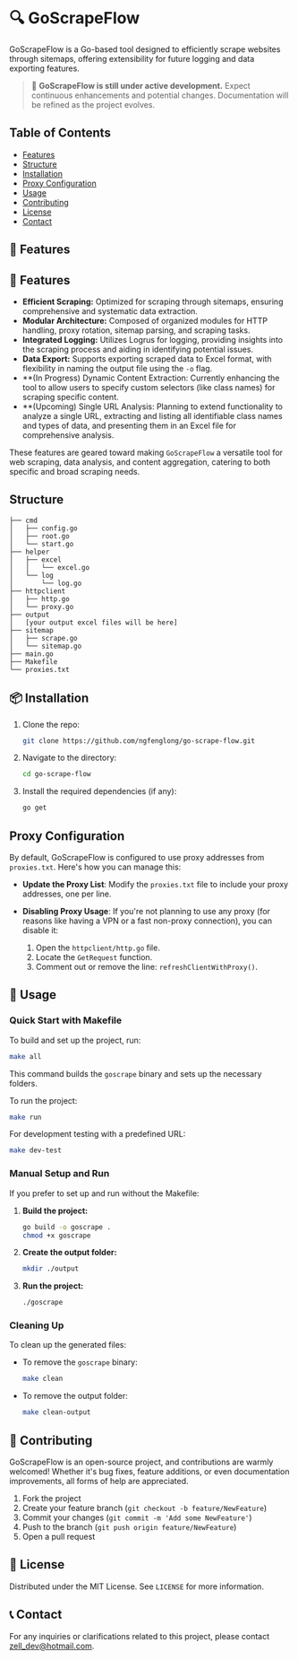 # 🔍 GoScrapeFlow

GoScrapeFlow is a Go-based tool designed to efficiently scrape websites through sitemaps, offering extensibility for future logging and data exporting features.

> 🚧 **GoScrapeFlow is still under active development.** Expect continuous enhancements and potential changes. Documentation will be refined as the project evolves.

## Table of Contents

- [Features](#features)
- [Structure](#structure)
- [Installation](#installation)
- [Proxy Configuration](#proxy-configuration)
- [Usage](#usage)
- [Contributing](#contributing)
- [License](#license)
- [Contact](#contact)

## 🚀 Features

## 🚀 Features

- **Efficient Scraping:** Optimized for scraping through sitemaps, ensuring comprehensive and systematic data extraction.
- **Modular Architecture:** Composed of organized modules for HTTP handling, proxy rotation, sitemap parsing, and scraping tasks.
- **Integrated Logging:** Utilizes Logrus for logging, providing insights into the scraping process and aiding in identifying potential issues.
- **Data Export:** Supports exporting scraped data to Excel format, with flexibility in naming the output file using the `-o` flag.
- **(In Progress) Dynamic Content Extraction: Currently enhancing the tool to allow users to specify custom selectors (like class names) for scraping specific content.
- **(Upcoming) Single URL Analysis: Planning to extend functionality to analyze a single URL, extracting and listing all identifiable class names and types of data, and presenting them in an Excel file for comprehensive analysis.

These features are geared toward making `GoScrapeFlow` a versatile tool for web scraping, data analysis, and content aggregation, catering to both specific and broad scraping needs.

## Structure
```plaintext
├── cmd
│   ├── config.go
│   ├── root.go
│   └── start.go
├── helper
│   ├── excel
│   │   └── excel.go
│   └── log
│       └── log.go
├── httpclient
│   ├── http.go
│   └── proxy.go
├── output
│   [your output excel files will be here]
├── sitemap
│   ├── scrape.go
│   └── sitemap.go
├── main.go
├── Makefile
└── proxies.txt
```

## 📦 Installation

1. Clone the repo:
    ```sh
    git clone https://github.com/ngfenglong/go-scrape-flow.git
    ```
2. Navigate to the directory:
    ```sh
    cd go-scrape-flow
    ```
3. Install the required dependencies (if any):
    ```sh
    go get
    ```

## Proxy Configuration

By default, GoScrapeFlow is configured to use proxy addresses from `proxies.txt`. Here's how you can manage this:

- **Update the Proxy List**: Modify the `proxies.txt` file to include your proxy addresses, one per line.
  
- **Disabling Proxy Usage**: If you're not planning to use any proxy (for reasons like having a VPN or a fast non-proxy connection), you can disable it:
  1. Open the `httpclient/http.go` file.
  2. Locate the `GetRequest` function.
  3. Comment out or remove the line: `refreshClientWithProxy()`.

## 📖 Usage

### Quick Start with Makefile

To build and set up the project, run:

```sh
make all
```

This command builds the `goscrape` binary and sets up the necessary folders.

To run the project:

```sh
make run
```

For development testing with a predefined URL:

```sh
make dev-test
```

### Manual Setup and Run

If you prefer to set up and run without the Makefile:

1. **Build the project:**

    ```sh
    go build -o goscrape .
    chmod +x goscrape
    ```

2. **Create the output folder:**

    ```sh
    mkdir ./output
    ```

3. **Run the project:**

    ```sh
    ./goscrape
    ```

### Cleaning Up

To clean up the generated files:

- To remove the `goscrape` binary:

    ```sh
    make clean
    ```

- To remove the output folder:

    ```sh
    make clean-output
    ```


## 🤝 Contributing

GoScrapeFlow is an open-source project, and contributions are warmly welcomed! Whether it's bug fixes, feature additions, or even documentation improvements, all forms of help are appreciated.

1. Fork the project
2. Create your feature branch (`git checkout -b feature/NewFeature`)
3. Commit your changes (`git commit -m 'Add some NewFeature'`)
4. Push to the branch (`git push origin feature/NewFeature`)
5. Open a pull request

## 📜 License

Distributed under the MIT License. See `LICENSE` for more information.

## 📞 Contact

For any inquiries or clarifications related to this project, please contact [zell_dev@hotmail.com](mailto:zell_dev@hotmail.com).


